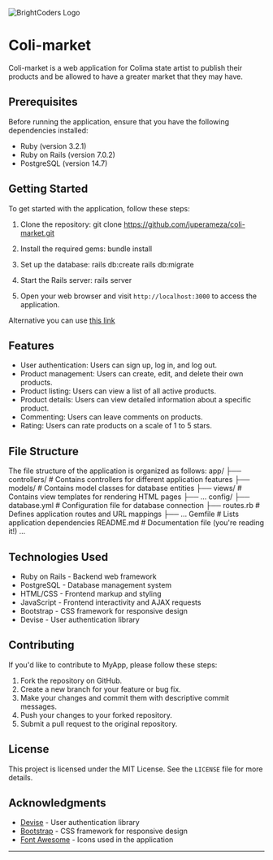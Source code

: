 ![BrightCoders Logo](img/logo-bc.png)

# Coli-market

Coli-market is a web application for Colima state artist to publish their products and be allowed to have a greater market that they may have.

## Prerequisites

Before running the application, ensure that you have the following dependencies installed:

- Ruby (version 3.2.1)
- Ruby on Rails (version 7.0.2)
- PostgreSQL (version 14.7)

## Getting Started

To get started with the application, follow these steps:

1. Clone the repository:
   git clone https://github.com/juperameza/coli-market.git

2. Install the required gems:
   bundle install

3. Set up the database:
   rails db:create
   rails db:migrate

4. Start the Rails server:
   rails server

5. Open your web browser and visit `http://localhost:3000` to access the application.

Alternative you can use [this link](https://coli-market.onrender.com/)
## Features

- User authentication: Users can sign up, log in, and log out.
- Product management: Users can create, edit, and delete their own products.
- Product listing: Users can view a list of all active products.
- Product details: Users can view detailed information about a specific product.
- Commenting: Users can leave comments on products.
- Rating: Users can rate products on a scale of 1 to 5 stars.

## File Structure

The file structure of the application is organized as follows:
app/
├── controllers/ # Contains controllers for different application features
├── models/ # Contains model classes for database entities
├── views/ # Contains view templates for rendering HTML pages
├── ...
config/
├── database.yml # Configuration file for database connection
├── routes.rb # Defines application routes and URL mappings
├── ...
Gemfile # Lists application dependencies
README.md # Documentation file (you're reading it!)
...

## Technologies Used

- Ruby on Rails - Backend web framework
- PostgreSQL - Database management system
- HTML/CSS - Frontend markup and styling
- JavaScript - Frontend interactivity and AJAX requests
- Bootstrap - CSS framework for responsive design
- Devise - User authentication library

## Contributing

If you'd like to contribute to MyApp, please follow these steps:

1. Fork the repository on GitHub.
2. Create a new branch for your feature or bug fix.
3. Make your changes and commit them with descriptive commit messages.
4. Push your changes to your forked repository.
5. Submit a pull request to the original repository.

## License

This project is licensed under the MIT License. See the `LICENSE` file for more details.

## Acknowledgments

- [Devise](https://github.com/heartcombo/devise) - User authentication library
- [Bootstrap](https://getbootstrap.com) - CSS framework for responsive design
- [Font Awesome](https://fontawesome.com) - Icons used in the application

---
